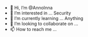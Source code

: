 - 👋 Hi, I’m @AnnoInna
- 👀 I’m interested in ... Security
- 🌱 I’m currently learning ... Anything
- 💞️ I’m looking to collaborate on ... 
- 📫 How to reach me ...

<!---
AnnoInna/AnnoInna is a ✨ special ✨ repository because its `README.md` (this file) appears on your GitHub profile.
You can click the Preview link to take a look at your changes.
--->
